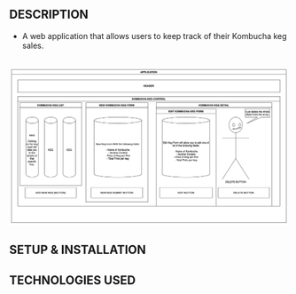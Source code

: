 ## DESCRIPTION

* A web application that allows users to keep track of their Kombucha keg sales. 
<br>
<img src="public/kombucha-tap.png" alt="kombucha tap diagram">

## SETUP & INSTALLATION 

## TECHNOLOGIES USED